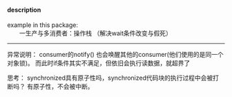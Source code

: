 #### description
example in this package:  
&emsp;&emsp;一生产与多消费者：操作栈 （解决wait条件改变与假死）
	 
*** 
异常说明：
	consumer的notify() 也会唤醒其他的consumer(他们使用的是同一个对象锁)。
	而此时if条件其实不满足，但依旧会执行读数据，就超界了
	
思考：
	synchronized具有原子性吗，synchronized代码块的执行过程中会被打断吗？
	有原子性，不会被中断。